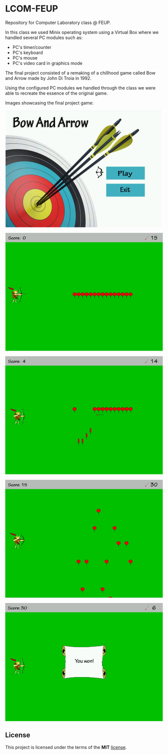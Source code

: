 # LCOM-FEUP
Repository for Computer Laboratory class @ FEUP.

In this class we used Minix operating system using a Virtual Box where we handled several PC modules such as: 
  - PC's timer/counter
  - PC's keyboard
  - PC's mouse
  - PC's video card in graphics mode

The final project consisted of a remaking of a chillhood game called Bow and Arrow made by John Di Troia in 1992.

Using the configured PC modules we handled through the class we were able to recreate the essence of the original game.

Images showcasing the final project game:

![game_menu](https://github.com/ampzord/FEUP-LCOM/blob/master/pictures/bow_and_arrow_menu.bmp)

![gameplay1](https://github.com/ampzord/FEUP-LCOM/blob/master/pictures/bow_and_arrow_gameplay1.bmp)

![gameplay2](https://github.com/ampzord/FEUP-LCOM/blob/master/pictures/bow_and_arrow_gameplay2.bmp)

![gameplay_level2](https://github.com/ampzord/FEUP-LCOM/blob/master/pictures/bow_and_arrow_level_2_gameplay.bmp)

![won_screen](https://github.com/ampzord/FEUP-LCOM/blob/master/pictures/bow_and_arrow_won_screen.bmp)

## License

This project is licensed under the terms of the **MIT** [license](https://github.com/ampzord/FEUP-LCOM/blob/master/LICENSE).

